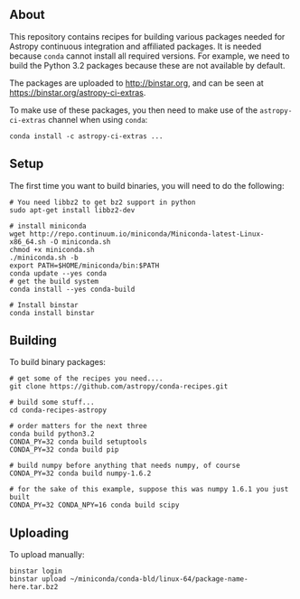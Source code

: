 About
-----

This repository contains recipes for building various packages needed for Astropy continuous integration and affiliated packages. It is needed because ``conda`` cannot install all required versions. For example, we need to build the Python 3.2 packages because these are not available by default.

The packages are uploaded to http://binstar.org, and can be seen at https://binstar.org/astropy-ci-extras.

To make use of these packages, you then need to make use of the ``astropy-ci-extras`` channel when using ``conda``:

```
conda install -c astropy-ci-extras ...
```

Setup
-----

The first time you want to build binaries, you will need to do the following:

```
# You need libbz2 to get bz2 support in python
sudo apt-get install libbz2-dev

# install miniconda
wget http://repo.continuum.io/miniconda/Miniconda-latest-Linux-x86_64.sh -O miniconda.sh
chmod +x miniconda.sh
./miniconda.sh -b
export PATH=$HOME/miniconda/bin:$PATH
conda update --yes conda
# get the build system
conda install --yes conda-build

# Install binstar
conda install binstar
```

Building
--------

To build binary packages:

```
# get some of the recipes you need....
git clone https://github.com/astropy/conda-recipes.git

# build some stuff...
cd conda-recipes-astropy

# order matters for the next three
conda build python3.2
CONDA_PY=32 conda build setuptools
CONDA_PY=32 conda build pip

# build numpy before anything that needs numpy, of course
CONDA_PY=32 conda build numpy-1.6.2

# for the sake of this example, suppose this was numpy 1.6.1 you just built
CONDA_PY=32 CONDA_NPY=16 conda build scipy
```

Uploading
---------

To upload manually:

```
binstar login
binstar upload ~/miniconda/conda-bld/linux-64/package-name-here.tar.bz2
```
